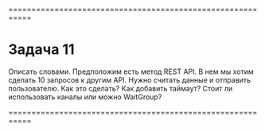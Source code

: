 
===========================================================
# Задача 11

Описать словами. Предположим есть метод REST API. В нем мы хотим сделать 10 запросов к другим API. Нужно считать данные  и отправить пользователю. Как это сделать? Как добавить таймаут? Стоит ли использовать каналы или можно WaitGroup?

===========================================================
